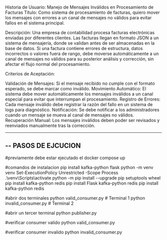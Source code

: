 Historia de Usuario: Manejo de Mensajes Inválidos en Procesamiento de Facturas
Título:
Como sistema de procesamiento de facturas, quiero mover los mensajes con errores a un canal de mensajes no válidos para evitar fallos en el sistema principal.

Descripción:
Una empresa de contabilidad procesa facturas electrónicas enviadas por diferentes clientes. Las facturas llegan en formato JSON a un sistema de mensajería, donde se validan antes de ser almacenadas en la base de datos. Si una factura contiene errores de estructura, datos incorrectos o valores fuera de rango, debe moverse automáticamente a un canal de mensajes no válidos para su posterior análisis y corrección, sin afectar el flujo normal del procesamiento.

Criterios de Aceptación:

Validación de Mensajes: Si el mensaje recibido no cumple con el formato esperado, se debe marcar como inválido.
Movimiento Automático: El sistema debe mover automáticamente los mensajes inválidos a un canal especial para evitar que interrumpan el procesamiento.
Registro de Errores: Cada mensaje inválido debe registrar la razón del fallo en un sistema de logs para diagnóstico.
Notificación: Se debe notificar a los administradores cuando un mensaje se mueva al canal de mensajes no válidos.
Recuperación Manual: Los mensajes inválidos deben poder ser revisados y reenviados manualmente tras la corrección.


------------------------------------------------------------------------------------------------------------
-- PASOS DE EJCUCION
------------------------------------------------------------------------------------------------------------
#previamente debe estar ejecutado el docker compose up

#comandos de instalacion
pip install kafka-python flask
python -m venv venv 
Set-ExecutionPolicy Unrestricted -Scope Process
.\venv\Scripts\activate
python -m pip install --upgrade pip setuptools wheel
pip install kafka-python redis
pip install Flask kafka-python redis
pip install kafka-python redis

#abrir dos terminales
python valid_consumer.py  # Terminal 1
python invalid_consumer.py  # Terminal 2

#abrir un tercer terminal
python publisher.py

#verificar consumer valido
python valid_consumer.py

#verificar consumer invalido
python invalid_consumer.py
